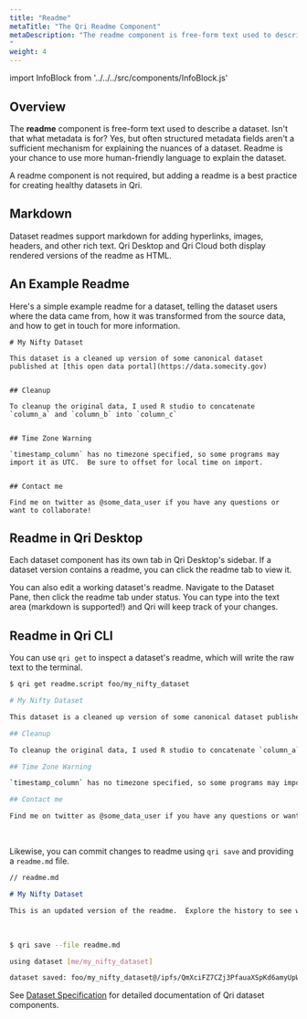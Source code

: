 ```yaml
---
title: "Readme"
metaTitle: "The Qri Readme Component"
metaDescription: "The readme component is free-form text used to describe a dataset.
"
weight: 4
---
```


import InfoBlock from '../../../src/components/InfoBlock.js'

## Overview

The __readme__ component is free-form text used to describe a dataset.  Isn't that what metadata is for?  Yes, but often structured metadata fields aren't a sufficient mechanism for explaining the nuances of a dataset.  Readme is your chance to use more human-friendly language to explain the dataset.

A readme component is not required, but adding a readme is a best practice for creating healthy datasets in Qri.

## Markdown

Dataset readmes support markdown for adding hyperlinks, images, headers, and other rich text.  Qri Desktop and Qri Cloud both display rendered versions of the readme as HTML.

## An Example Readme

Here's a simple example readme for a dataset, telling the dataset users where the data came from, how it was transformed from the source data, and how to get in touch for more information.

```text
# My Nifty Dataset

This dataset is a cleaned up version of some canonical dataset published at [this open data portal](https://data.somecity.gov)


## Cleanup

To cleanup the original data, I used R studio to concatenate `column_a` and `column_b` into `column_c`


## Time Zone Warning

`timestamp_column` has no timezone specified, so some programs may import it as UTC.  Be sure to offset for local time on import.


## Contact me

Find me on twitter as @some_data_user if you have any questions or want to collaborate!

```

## Readme in Qri Desktop

Each dataset component has its own tab in Qri Desktop's sidebar.  If a dataset version contains a readme, you can click the readme tab to view it.

You can also edit a working dataset's readme.  Navigate to the Dataset Pane, then click the readme tab under status.  You can type into the text area (markdown is supported!) and Qri will keep track of your changes.


## Readme in Qri CLI

You can use `qri get` to inspect a dataset's readme, which will write the raw text to the terminal.


```bash
$ qri get readme.script foo/my_nifty_dataset

# My Nifty Dataset

This dataset is a cleaned up version of some canonical dataset published at [this open data portal](https://data.somecity.gov)

## Cleanup

To cleanup the original data, I used R studio to concatenate `column_a` and `column_b` into `column_c`

## Time Zone Warning

`timestamp_column` has no timezone specified, so some programs may import it as UTC.  Be sure to offset for local time on import.

## Contact me

Find me on twitter as @some_data_user if you have any questions or want to collaborate!
```
<br/>

Likewise, you can commit changes to readme using `qri save` and providing a `readme.md` file.

```markdown
// readme.md

# My Nifty Dataset

This is an updated version of the readme.  Explore the history to see what it used to look like.

```
<br />

```bash
$ qri save --file readme.md

using dataset [me/my_nifty_dataset]

dataset saved: foo/my_nifty_dataset@/ipfs/QmXciFZ7CZj3PfauaXSpKd6amyUpWh4qiPhPGywFbzjhWa
```

<InfoBlock>
  See <a href="/docs/reference/dataset-specification/">Dataset Specification</a> for detailed documentation of Qri dataset components.
</InfoBlock>

